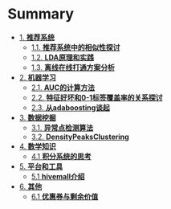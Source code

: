 # Summary

* [1. **推荐系统**]()
  * [1.1. **推荐系统中的相似性探讨**](rec-sys/推荐系统中的相似性探讨.md)
  * [1.2. **LDA原理和实践**](NLP/LDA原理和实践.md)
  * [1.3. **离线在线打通方案分析**](rec-sys/离线在线打通方案分析.md)
* [2. **机器学习**]()
  * [2.1. **AUC的计算方法**](ml/AUC的计算方法.md)
  * [2.2. **特征好坏和0-1标签覆盖率的关系探讨**](ml/特征好坏和0-1标签覆盖率的关系探讨.md)
  * [2.3. **从adaboosting谈起**](ml/从adaboosting谈起.md)
* [3. **数据挖掘**]()
  * [3.1. **异常点检测算法**](dm/异常点检测算法.md)
  * [3.2. **DensityPeaksClustering**](dm/DensityPeaksClustering.md)
* [4. **数学知识**]()
  * [4.1 **积分系统的思考**](math/积分系统的思考.md)
* [5. **平台和工具**]()
  * [5.1 **hivemall介绍**]()
* [6. **其他**]()
  * [6.1 **优惠券与剩余价值**](econ/优惠券与剩余价值.md)
